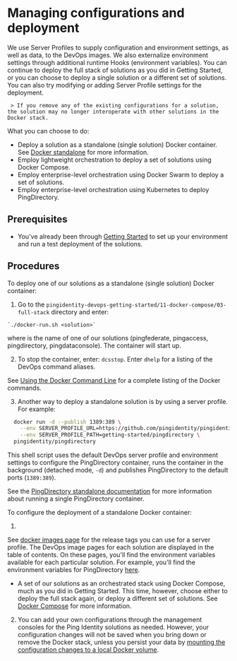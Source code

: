 # Managing configurations and deployment

We use Server Profiles to supply configuration and environment settings, as well as data, to the DevOps images. We also externalize environment settings through additional runtime Hooks (environment variables). You can continue to deploy the full stack of solutions as you did in Getting Started, or you can choose to deploy a single solution or a different set of solutions. You can also try modifying or adding Server Profile settings for the deployment. 

     > If you remove any of the existing configurations for a solution, the solution may no longer interoperate with other solutions in the Docker stack.

What you can choose to do:

   * Deploy a solution as a standalone (single solution) Docker container. See [Docker standalone](../tree/master/10-docker-standalone) for more information.
   * Employ lightweight orchestration to deploy a set of solutions using Docker Compose.
   * Employ enterprise-level orchestration using Docker Swarm to deploy a set of solutions.
   * Employ enterprise-level orchestration using Kubernetes to deploy PingDirectory.

## Prerequisites

  * You've already been through [Getting Started](docs/evaluate.md) to set up your environment and run a test deployment of the solutions.

## Procedures

To deploy one of our solutions as a standalone (single solution) Docker container:

  1. Go to the `pingidentity-devops-getting-started/11-docker-compose/03-full-stack` directory and enter:
  
    `./docker-run.sh <solution>`
    
   where <solution> is the name of one of our solutions (pingfederate, pingaccess, pingdirectory, pingdataconsole). The container will start up. 
  
  2. To stop the container, enter: `dcsstop`. Enter `dhelp` for a listing of the DevOps command aliases. 
  
  See [Using the Docker Command Line](https://docs.docker.com/engine/reference/commandline/cli/) for a complete listing of the Docker commands.
  
  3. Another way to deploy a standalone solution is by using a server profile. For example:
  
  ```bash
    docker run -d --publish 1389:389 \
      --env SERVER_PROFILE_URL=https://github.com/pingidentity/pingidentity-server-profiles.git \
      --env SERVER_PROFILE_PATH=getting-started/pingdirectory \
    pingidentity/pingdirectory
```

  This shell script uses the default DevOps server profile and environment settings to configure the PingDirectory container, runs the container in the background (detached mode, `-d`) and publishes PingDirectory to the default ports (`1389:389`).
  
  See the [PingDirectory standalone documentation](../10-docker-standalone/01-pingdirectory/README.md) for more information about running a single PingDirectory container.
  
  
To configure the deployment of a standalone Docker container:

  1. 

  See [docker images page](??) for the release tags you can use for a server profile. The DevOps image pages for each solution are displayed in the table of contents. On these pages, you'll find the environment variables available for each particular solution. For example, you'll find the environment variables for PingDirectory [here](??).


  
  * A set of our solutions as an orchestrated stack using Docker Compose, much as you did in Getting Started. This time, however, choose either to deploy the full stack again, or deploy a different set of solutions. See [Docker Compose](../tree/master/11-docker-compose) for more information.
  
  2. You can add your own configurations through the management consoles for the Ping Identity solutions as needed. However, your configuration changes will not be saved when you bring down or remove the Docker stack, unless you persist your data by [mounting the configuration changes to a local Docker volume](https://pingidentity-devops.gitbook.io/devops/examples/11-docker-compose#persisting-container-state-and-data).
  
     
